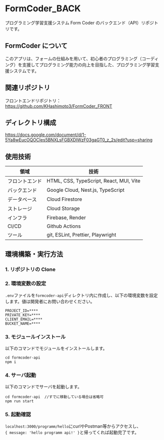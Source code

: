 # FormCoder_BACK

プログラミング学習支援システム Form Coder のバックエンド（API）リポジトリです。

## FormCoder について

このアプリは、フォームの仕組みを用いて、初心者のプログラミング（コーディング）を支援してプログラミング能力の向上を目指した、プログラミング学習支援システムです。

## 関連リポジトリ

フロントエンドリポジトリ：https://github.com/KHashimoto3/FormCoder_FRONT 

## ディレクトリ構成
https://docs.google.com/document/d/1-5Ya8wEucOQOCIes5BNXLsFGBXDlWzF03gaGT0_z_2s/edit?usp=sharing


## 使用技術
| 領域           | 技術                                             |
|--------------|-------------------------------------------------|
| フロントエンド | HTML, CSS, TypeScript, React, MUI, Vite          |
| バックエンド   | Google Cloud, Nest.js, TypeScript                |
| データベース   | Cloud Firestore                                 |
| ストレージ     | Cloud Storage                                   |
| インフラ           | Firebase, Render                                |
| CI/CD         | Github Actions                                  |
| ツール         | git, ESLint, Prettier, Playwright               |

## 環境構築・実行方法

### 1. リポジトリの Clone

### 2. 環境変数の設定

`.env`ファイルを`formcoder-api`ディレクトリ内に作成し、以下の環境変数を設定します。値は開発者にお問い合わせください。

```
PROJECT_ID=****
PRIVATE_KEY=****
CLIENT_EMAIL=****
BUCKET_NAME=****
```

### 3. モジュールインストール

以下のコマンドでモジュールをインストールします。

```
cd formcoder-api
npm i
```

### 4. サーバ起動

以下のコマンドでサーバを起動します。

```
cd formcoder-api  //すでに移動している場合は省略可
npm run start
```

### 5. 起動確認

`localhost:3000/programm/hello`にcurlやPostman等からアクセスし、  
`{ message: 'hello programm api!' }`と帰ってくれば起動完了です。

